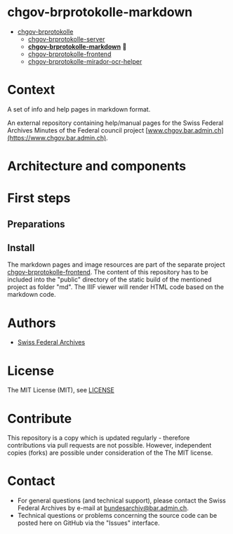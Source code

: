 # chgov-brprotokolle-markdown

- [chgov-brprotokolle](https://github.com/SwissFederalArchives/chgov-brprotokolle)
  - [chgov-brprotokolle-server](https://github.com/SwissFederalArchives/chgov-brprotokolle-server)
  - **[chgov-brprotokolle-markdown](https://github.com/SwissFederalArchives/chgov-brprotokolle-markdown)** :triangular_flag_on_post:
  - [chgov-brprotokolle-frontend](https://github.com/SwissFederalArchives/chgov-brprotokolle-frontend)
  - [chgov-brprotokolle-mirador-ocr-helper](https://github.com/SwissFederalArchives/chgov-brprotokolle-mirador-ocr-helper)

# Context

A set of info and help pages in markdown format.

An external repository containing help/manual pages for the Swiss Federal Archives Minutes of the Federal
council project [www.chgov.bar.admin.ch](https://www.chgov.bar.admin.ch).

# Architecture and components

# First steps

## Preparations

## Install

The markdown pages and image resources are part of the separate project [chgov-brprotokolle-frontend](https://github.com/SwissFederalArchives/chgov-brprotokolle-frontend).
The content of this repository has to be included into the "public" directory of the static build of the mentioned project as
folder "md". The IIIF viewer will render HTML code based on the markdown code.

# Authors

- [Swiss Federal Archives](https://www.bar.admin.ch/)

# License

The MIT License (MIT), see [LICENSE](LICENSE)

# Contribute

This repository is a copy which is updated regularly - therefore contributions via pull requests are not possible. However, independent copies (forks) are possible under consideration of the The MIT license.

# Contact

- For general questions (and technical support), please contact the Swiss Federal Archives by e-mail at bundesarchiv@bar.admin.ch.
- Technical questions or problems concerning the source code can be posted here on GitHub via the "Issues" interface.

